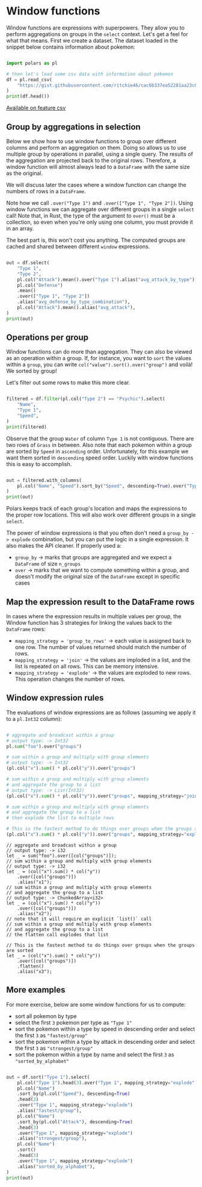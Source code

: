 # Window functions


Window functions are expressions with superpowers. They allow you to perform aggregations on groups in the
`select` context. Let's get a feel for what that means. First we create a dataset. The dataset loaded in the
snippet below contains information about pokemon:





 

```python

import polars as pl

# then let's load some csv data with information about pokemon
df = pl.read_csv(
    "https://gist.githubusercontent.com/ritchie46/cac6b337ea52281aa23c049250a4ff03/raw/89a957ff3919d90e6ef2d34235e6bf22304f3366/pokemon.csv"
)
print(df.head())

```





   [Available on feature csv](/user-guide/installation/#feature-flags "To use this functionality enable the feature flag csv")











## Group by aggregations in selection


Below we show how to use window functions to group over different columns and perform an aggregation on them.
Doing so allows us to use multiple group by operations in parallel, using a single query. The results of the aggregation
are projected back to the original rows. Therefore, a window function will almost always lead to a `DataFrame` with the same size as the original.


We will discuss later the cases where a window function can change the numbers of rows in a `DataFrame`.


Note how we call `.over("Type 1")` and `.over(["Type 1", "Type 2"])`. Using window functions we can aggregate over different groups in a single `select` call! Note that, in Rust, the type of the argument to `over()` must be a collection, so even when you're only using one column, you must provide it in an array.


The best part is, this won't cost you anything. The computed groups are cached and shared between different `window` expressions.





 

```python

out = df.select(
    "Type 1",
    "Type 2",
    pl.col("Attack").mean().over("Type 1").alias("avg_attack_by_type"),
    pl.col("Defense")
    .mean()
    .over(["Type 1", "Type 2"])
    .alias("avg_defense_by_type_combination"),
    pl.col("Attack").mean().alias("avg_attack"),
)
print(out)

```





 











## Operations per group


Window functions can do more than aggregation. They can also be viewed as an operation within a group. If, for instance, you
want to `sort` the values within a `group`, you can write `col("value").sort().over("group")` and voilà! We sorted by group!


Let's filter out some rows to make this more clear.





 

```python

filtered = df.filter(pl.col("Type 2") == "Psychic").select(
    "Name",
    "Type 1",
    "Speed",
)
print(filtered)

```





 











Observe that the group `Water` of column `Type 1` is not contiguous. There are two rows of `Grass` in between. Also note
that each pokemon within a group are sorted by `Speed` in `ascending` order. Unfortunately, for this example we want them sorted in
`descending` speed order. Luckily with window functions this is easy to accomplish.





 

```python

out = filtered.with_columns(
    pl.col("Name", "Speed").sort_by("Speed", descending=True).over("Type 1"),
)
print(out)

```





 











Polars keeps track of each group's location and maps the expressions to the proper row locations. This will also work over different groups in a single `select`.


The power of window expressions is that you often don't need a `group_by -> explode` combination, but you can put the logic in a single expression. It also makes the API cleaner. If properly used a:


* `group_by` -> marks that groups are aggregated and we expect a `DataFrame` of size `n_groups`
* `over` -> marks that we want to compute something within a group, and doesn't modify the original size of the `DataFrame` except in specific cases


## Map the expression result to the DataFrame rows


In cases where the expression results in multiple values per group, the Window function has 3 strategies for linking the values back to the `DataFrame` rows:


* `mapping_strategy = 'group_to_rows'` -> each value is assigned back to one row. The number of values returned should match the number of rows.
* `mapping_strategy = 'join'` -> the values are imploded in a list, and the list is repeated on all rows. This can be memory intensive.
* `mapping_strategy = 'explode'` -> the values are exploded to new rows. This operation changes the number of rows.


## Window expression rules


The evaluations of window expressions are as follows (assuming we apply it to a `pl.Int32` column):





 

```python

# aggregate and broadcast within a group
# output type: -> Int32
pl.sum("foo").over("groups")

# sum within a group and multiply with group elements
# output type: -> Int32
(pl.col("x").sum() * pl.col("y")).over("groups")

# sum within a group and multiply with group elements
# and aggregate the group to a list
# output type: -> List(Int32)
(pl.col("x").sum() * pl.col("y")).over("groups", mapping_strategy="join")

# sum within a group and multiply with group elements
# and aggregate the group to a list
# then explode the list to multiple rows

# This is the fastest method to do things over groups when the groups are sorted
(pl.col("x").sum() * pl.col("y")).over("groups", mapping_strategy="explode")

```





 

```
// aggregate and broadcast within a group
// output type: -> i32
let _ = sum("foo").over([col("groups")]);
// sum within a group and multiply with group elements
// output type: -> i32
let _ = (col("x").sum() * col("y"))
    .over([col("groups")])
    .alias("x1");
// sum within a group and multiply with group elements
// and aggregate the group to a list
// output type: -> ChunkedArray<i32>
let _ = (col("x").sum() * col("y"))
    .over([col("groups")])
    .alias("x2");
// note that it will require an explicit `list()` call
// sum within a group and multiply with group elements
// and aggregate the group to a list
// the flatten call explodes that list

// This is the fastest method to do things over groups when the groups are sorted
let _ = (col("x").sum() * col("y"))
    .over([col("groups")])
    .flatten()
    .alias("x3");

```






## More examples


For more exercise, below are some window functions for us to compute:


* sort all pokemon by type
* select the first `3` pokemon per type as `"Type 1"`
* sort the pokemon within a type by speed in descending order and select the first `3` as `"fastest/group"`
* sort the pokemon within a type by attack in descending order and select the first `3` as `"strongest/group"`
* sort the pokemon within a type by name and select the first `3` as `"sorted_by_alphabet"`





 

```python

out = df.sort("Type 1").select(
    pl.col("Type 1").head(3).over("Type 1", mapping_strategy="explode"),
    pl.col("Name")
    .sort_by(pl.col("Speed"), descending=True)
    .head(3)
    .over("Type 1", mapping_strategy="explode")
    .alias("fastest/group"),
    pl.col("Name")
    .sort_by(pl.col("Attack"), descending=True)
    .head(3)
    .over("Type 1", mapping_strategy="explode")
    .alias("strongest/group"),
    pl.col("Name")
    .sort()
    .head(3)
    .over("Type 1", mapping_strategy="explode")
    .alias("sorted_by_alphabet"),
)
print(out)

```





 









